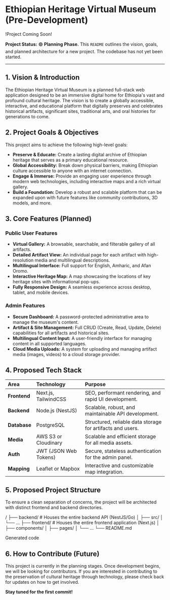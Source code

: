 # Ethiopian Heritage Virtual Museum (Pre-Development)

!Project Coming Soon!

**Project Status:** 🟢 **Planning Phase.** This `README` outlines the vision, goals, and planned architecture for a new project. The codebase has not yet been started.

---

## 1. Vision & Introduction

The Ethiopian Heritage Virtual Museum is a planned full-stack web application designed to be an immersive digital home for Ethiopia's vast and profound cultural heritage. The vision is to create a globally accessible, interactive, and educational platform that digitally preserves and celebrates historical artifacts, significant sites, traditional arts, and oral histories for generations to come.

## 2. Project Goals & Objectives

This project aims to achieve the following high-level goals:

- **Preserve & Educate:** Create a lasting digital archive of Ethiopian heritage that serves as a primary educational resource.
- **Global Accessibility:** Break down physical barriers, making Ethiopian culture accessible to anyone with an internet connection.
- **Engage & Immerse:** Provide an engaging user experience through modern web technologies, including interactive maps and a rich virtual gallery.
- **Build a Foundation:** Develop a robust and scalable platform that can be expanded upon with future features like community contributions, 3D models, and more.

## 3. Core Features (Planned)

### Public User Features

- **Virtual Gallery:** A browsable, searchable, and filterable gallery of all artifacts.
- **Detailed Artifact View:** An individual page for each artifact with high-resolution media and multilingual descriptions.
- **Multilingual Interface:** Full support for English, Amharic, and Afan Oromo.
- **Interactive Heritage Map:** A map showcasing the locations of key heritage sites with informational pop-ups.
- **Fully Responsive Design:** A seamless experience across desktop, tablet, and mobile devices.

### Admin Features

- **Secure Dashboard:** A password-protected administrative area to manage the museum's content.
- **Artifact & Site Management:** Full CRUD (Create, Read, Update, Delete) capabilities for all artifacts and historical sites.
- **Multilingual Content Input:** A user-friendly interface for managing content in all supported languages.
- **Cloud Media Uploads:** A system for uploading and managing artifact media (images, videos) to a cloud storage provider.

## 4. Proposed Tech Stack

| Area         | Technology            | Purpose                                                    |
| :----------- | :-------------------- | :--------------------------------------------------------- |
| **Frontend** | Next.js, TailwindCSS  | SEO, performant rendering, and rapid UI development.       |
| **Backend**  | Node.js (NestJS)      | Scalable, robust, and maintainable API development.        |
| **Database** | PostgreSQL            | Structured, reliable data storage for artifacts and users. |
| **Media**    | AWS S3 or Cloudinary  | Scalable and efficient storage for all media assets.       |
| **Auth**     | JWT (JSON Web Tokens) | Secure, stateless authentication for the admin panel.      |
| **Mapping**  | Leaflet or Mapbox     | Interactive and customizable map integration.              |

## 5. Proposed Project Structure

To ensure a clean separation of concerns, the project will be architected with distinct frontend and backend directories.

/
├── backend/ # Houses the entire backend API (NestJS/Go)
│ ├── src/
│ └── ...
├── frontend/ # Houses the entire frontend application (Next.js)
│ ├── components/
│ ├── pages/
│ └── ...
└── README.md

Generated code

## 6. How to Contribute (Future)

This project is currently in the planning stages. Once development begins, we will be looking for contributors. If you are interested in contributing to the preservation of cultural heritage through technology, please check back for updates on how to get involved.

**Stay tuned for the first commit!**
